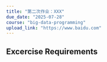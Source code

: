 ```yaml
---
title: "第二次作业：XXX"
due_date: "2025-07-28"
course: "big-data-programming"
upload_link: "https://www.baidu.com"
---
```


## Excercise Requirements
